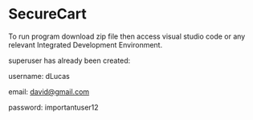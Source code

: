 # SecureCart

To run program download zip file then access visual studio code or any relevant Integrated Development Environment.

superuser has already been created: 

username: dLucas

email: david@gmail.com

password: importantuser12


